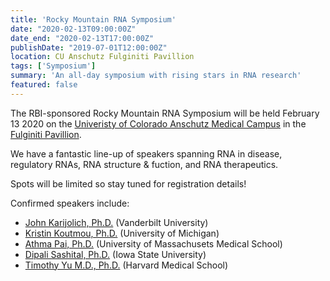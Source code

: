```yaml
---
title: 'Rocky Mountain RNA Symposium'
date: "2020-02-13T09:00:00Z"
date_end: "2020-02-13T17:00:00Z"
publishDate: "2019-07-01T12:00:00Z"
location: CU Anschutz Fulginiti Pavillion
tags: ['Symposium']
summary: 'An all-day symposium with rising stars in RNA research'
featured: false
---
```


The RBI-sponsored Rocky Mountain RNA Symposium will be held February 13 2020 on the [Univeristy of Colorado Anschutz Medical Campus](http://cuanschutz.edu) in the [Fulginiti Pavillion](http://www.ucdenver.edu/academics/colleges/medicalschool/centers/BioethicsHumanities/AboutUs/Pages/Fulginiti%20Pavilion.aspx).

We have a fantastic line-up of speakers spanning RNA in disease, regulatory
RNAs, RNA structure & fuction, and RNA therapeutics.

Spots will be limited so stay tuned for registration details!

Confirmed speakers include:

- [John Karijolich, Ph.D.](https://www.vumc.org/karijolich-lab/person/john-karijolich-phd) (Vanderbilt University)
- [Kristin Koutmou, Ph.D.](https://www.koutmoulab.com/) (University of Michigan)
- [Athma Pai, Ph.D.](http://pai-lab.org/) (University of Massachusets Medical School)
- [Dipali Sashital, Ph.D.](http://www.sashitallab.org/) (Iowa State University)
- [Timothy Yu M.D., Ph.D.](https://www.theyulab.org/) (Harvard Medical School)
